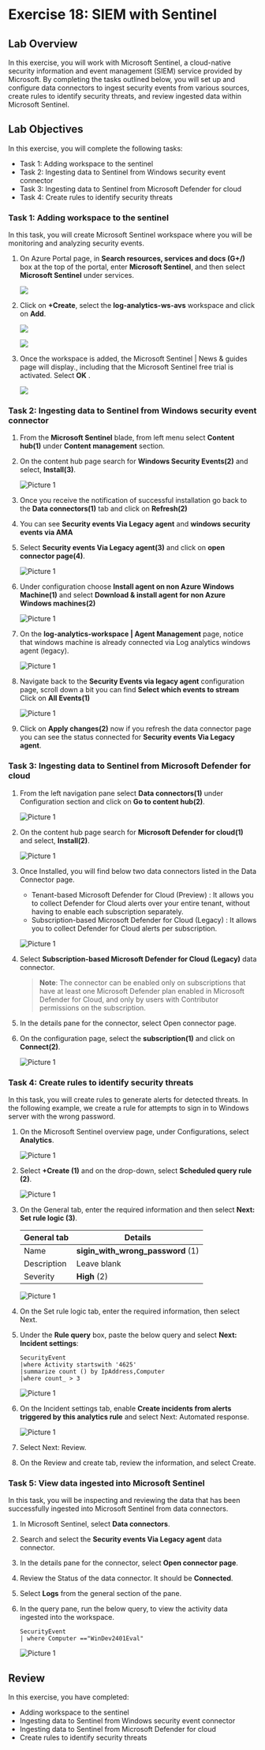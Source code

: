 # Exercise 18: SIEM with Sentinel

## Lab Overview

In this exercise, you will work with Microsoft Sentinel, a cloud-native security information and event management (SIEM) service provided by Microsoft. By completing the tasks outlined below, you will set up and configure data connectors to ingest security events from various sources, create rules to identify security threats, and review ingested data within Microsoft Sentinel.

## Lab Objectives

In this exercise, you will complete the following tasks:

+ Task 1: Adding workspace to the sentinel
+ Task 2: Ingesting data to Sentinel from Windows security event connector
+ Task 3: Ingesting data to Sentinel from Microsoft Defender for cloud
+ Task 4: Create rules to identify security threats

### Task 1: Adding workspace to the sentinel

In this task, you will create Microsoft Sentinel workspace where you will be monitoring and analyzing security events.

1. On Azure Portal page, in **Search resources, services and docs (G+/)** box at the top of the portal, enter **Microsoft Sentinel**, and then select **Microsoft Sentinel** under services.

    ![](../Images/s4.png)

1. Click on **+Create**, select the **log-analytics-ws-avs** workspace and click on **Add**.

    ![](../Images/s1.png)

    ![](../Images/s2.png)

1. Once the workspace is added, the Microsoft Sentinel | News & guides page will display., including that the Microsoft Sentinel free trial is activated. Select **OK** .

    ![](../Images/s3.png)

### Task 2: Ingesting data to Sentinel from Windows security event connector

1. From the **Microsoft Sentinel** blade, from left menu select **Content hub(1)** under **Content management** section.

1. On the content hub page search for **Windows Security Events(2)** and select, **Install(3)**.

     ![Picture 1](../Images/14s1.png)
   
1. Once you receive the notification of successful installation go back to the **Data connectors(1)** tab and click on **Refresh(2)**

1. You can see **Security events Via Legacy agent** and **windows security events via AMA**

1. Select **Security events Via Legacy agent(3)** and click on **open connector page(4)**.

    ![Picture 1](../Images/s6.png)
   
1. Under configuration choose **Install agent on non Azure Windows Machine(1)** and select **Download & install agent for non Azure Windows machines(2)**  

    ![Picture 1](../Images/s7.png)

1. On the **log-analytics-workspace | Agent Management** page, notice that windows machine is already connected via Log analytics windows agent (legacy).

    ![Picture 1](../Images/s8.png)

1. Navigate back to the **Security Events via legacy agent** configuration page, scroll down a bit you can find **Select which events to stream** Click on **All Events(1)**

    ![Picture 1](../Images/s9.png)
 
1. Click on **Apply changes(2)** now if you refresh the data connector page you can see the status connected for **Security events Via Legacy agent**.

### Task 3: Ingesting data to Sentinel from Microsoft Defender for cloud

1. From the left navigation pane select **Data connectors(1)** under Configuration section and click on **Go to content hub(2)**.

    ![Picture 1](../Images/s11.png)

1. On the content hub page search for **Microsoft Defender for cloud(1)** and select, **Install(2)**.

    ![Picture 1](../Images/s12.png)

1. Once Installed, you will find below two data connectors listed in the Data Connector page.
      * Tenant-based Microsoft Defender for Cloud (Preview) : It allows you to collect Defender for Cloud alerts over your entire tenant, without having to enable each subscription separately.
      * Subscription-based Microsoft Defender for Cloud (Legacy) :  It allows you to collect Defender for Cloud alerts per subscription.

     ![Picture 1](../Images/s13.png)

1. Select **Subscription-based Microsoft Defender for Cloud (Legacy)** data connector.
    
    >**Note**: The connector can be enabled only on subscriptions that have at least one Microsoft Defender plan enabled in Microsoft Defender for Cloud, and only by users with Contributor permissions on the subscription.

1. In the details pane for the connector, select Open connector page.

1. On the configuration page, select the **subscription(1)** and click on **Connect(2)**.

     ![Picture 1](../Images/s14.png)

### Task 4: Create rules to identify security threats

In this task, you will create rules to generate alerts for detected threats. In the following example, we create a rule for attempts to sign in to Windows server with the wrong password.

1. On the Microsoft Sentinel overview page, under Configurations, select **Analytics**.

   ![Picture 1](../Images/Analytics-1.png)

1. Select **+Create (1)** and on the drop-down, select **Scheduled query rule (2)**.

   ![Picture 1](../Images/Analytics-2.png)

1. On the General tab, enter the required information and then select **Next: Set rule logic (3)**.

    |General tab | Details|
    |-------|-------|
    |Name	| **sigin_with_wrong_password** (1) |
    |Description| Leave blank|
    |Severity| **High** (2)|

    ![Picture 1](../Images/Analytics-3.png)

1. On the Set rule logic tab, enter the required information, then select Next.

1. Under the **Rule query** box, paste the below query and select **Next: Incident settings**:

    ```
    SecurityEvent
    |where Activity startswith '4625'
    |summarize count () by IpAddress,Computer
    |where count_ > 3
    ```

    ![Picture 1](../Images/Analytics-4.png)

1. On the Incident settings tab, enable **Create incidents from alerts triggered by this analytics rule** and select Next: Automated response.

    ![Picture 1](../Images/Analytics-5.png)

1. Select Next: Review.

1. On the Review and create tab, review the information, and select Create.

### Task 5: View data ingested into Microsoft Sentinel

In this task, you will be inspecting and reviewing the data that has been successfully ingested into Microsoft Sentinel from data connectors. 

1. In Microsoft Sentinel, select **Data connectors**.

1. Search and select the **Security events Via Legacy agent** data connector.

1. In the details pane for the connector, select **Open connector page**.

1. Review the Status of the data connector. It should be **Connected**.

1. Select **Logs** from the general section of the pane.

1. In the query pane, run the below query, to view the activity data ingested into the workspace.

    ```
    SecurityEvent
    | where Computer =="WinDev2401Eval"
    ```
    ![Picture 1](../Images/s10.png)

## Review
In this exercise, you have completed:
+ Adding workspace to the sentinel
+ Ingesting data to Sentinel from Windows security event connector
+ Ingesting data to Sentinel from Microsoft Defender for cloud
+ Create rules to identify security threats
